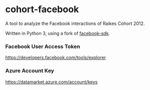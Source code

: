 # cohort-facebook

A tool to analyze the Facebook interactions of Raikes Cohort 2012.

Written in Python 3, using a fork of [facebook-sdk](https://github.com/pythonforfacebook/facebook-sdk).

### Facebook User Access Token

https://developers.facebook.com/tools/explorer

### Azure Account Key

https://datamarket.azure.com/account/keys
